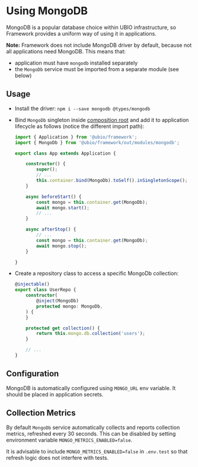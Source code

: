 # Using MongoDB

MongoDB is a popular database choice within UBIO infrastructure, so Framework provides a uniform way of using it in applications.

**Note:** Framework does not include MongoDB driver by default, because not all applications need MongoDB. This means that:

- application must have `mongodb` installed separately
- the `MongoDb` service must be imported from a separate module (see below)

## Usage

- Install the driver: `npm i --save mongodb @types/mongodb`

- Bind `MongoDb` singleton inside [composition root](./application.md) and add it to application lifecycle as follows (notice the different import path):

    ```ts
    import { Application } from '@ubio/framework';
    import { MongoDb } from '@ubio/framework/out/modules/mongodb';

    export class App extends Application {

        constructor() {
            super();
            // ...
            this.container.bind(MongoDb).toSelf().inSingletonScope();
        }

        async beforeStart() {
            const mongo = this.container.get(MongoDb);
            await mongo.start();
            // ...
        }

        async afterStop() {
            // ...
            const mongo = this.container.get(MongoDb);
            await mongo.stop();
        }

    }
    ```

- Create a repository class to access a specific MongoDb collection:

    ```ts
    @injectable()
    export class UserRepo {
        constructor(
            @inject(MongoDb)
            protected mongo: MongoDb,
        ) {
        }

        protected get collection() {
            return this.mongo.db.collection('users');
        }

        // ...
    }
    ```

## Configuration

MongoDB is automatically configured using `MONGO_URL` env variable. It should be placed in application secrets.

## Collection Metrics

By default `MongoDb` service automatically collects and reports collection metrics, refreshed every 30 seconds. This can be disabled by setting environment variable `MONGO_METRICS_ENABLED=false`.

It is advisable to include `MONGO_METRICS_ENABLED=false` in `.env.test` so that refresh logic does not interfere with tests.
